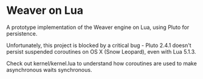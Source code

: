 
# Weaver on Lua

A prototype implementation of the Weaver engine on Lua, using Pluto for persistence. 

Unfortunately, this project is blocked by a critical bug - Pluto 2.4.1 doesn't persist suspended coroutines on OS X (Snow Leopard), even with Lua 5.1.3.


Check out kernel/kernel.lua to understand how coroutines are used to make asynchronous waits synchronous.

